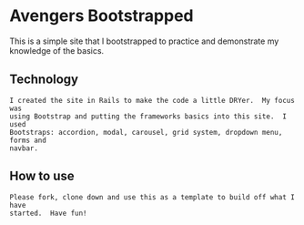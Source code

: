 # Avengers Bootstrapped

  This is a simple site that I bootstrapped to practice and demonstrate my
  knowledge of the basics.  

## Technology

    I created the site in Rails to make the code a little DRYer.  My focus was
    using Bootstrap and putting the frameworks basics into this site.  I used
    Bootstraps: accordion, modal, carousel, grid system, dropdown menu, forms and
    navbar.  

## How to use

    Please fork, clone down and use this as a template to build off what I have
    started.  Have fun!

